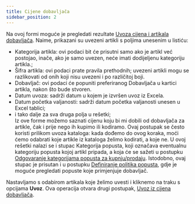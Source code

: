 ```yaml
---
title: Cijene dobavljača
sidebar_position: 2
---
```


Na ovoj formi moguće je pregledati rezultate [Uvoza cijena i artikala dobavljača](/docs/applications/bizlink/price-item-supplier). Naime, prikazani su uvezeni artikli s poljima unesenim u listiću:         
-	Kategorija artikla: ovi podaci bit će prisutni samo ako je artikl već postojao, inače, ako je samo uvezen, neće imati dodijeljenu kategoriju artikla.;          
-	Šifra artikla: ovi podaci prate pravila prethodnih; uvezeni artikli mogu se razlikovati od onih koji nisu uvezeni i po različitoj boji.            
-	Dobavljač: ovi podaci će popuniti preferiranog Dobavljača u kartici artikla, nakon što bude stvoren.
-	Datum uvoza: sadrži datum u kojem je izvršen uvoz iz Excela.       
-	Datum početka valjanosti: sadrži datum početka valjanosti unesen u Excel tablici;          
-	i tako dalje za sva druga polja u rešetki;         
Iz ove forme možemo saznati cijenu koju bi mi dobili od dobavljača za artikle, čak i prije nego ih kupimo ili kodiramo. Ovaj postupak se često koristi prilikom uvoza kataloga: kada dođemo do ovog koraka, moći ćemo odabrati koje artikle iz kataloga želimo kodirati, a koje ne. U ovoj rešetki nalazi se i stupac Kategorija popusta, koji označava eventualnu kategoriju popusta kojoj artikl pripada, a koja će se sažeti u postupku [Odgovaranje kategorijama popusta za kupnju/prodaju](/docs/purchase/price-control/correspondence).
Istodobno, ovaj stupac je prisutan i u postupku [Definiranje politika popusta](/docs/purchase/price-control/definition), gdje je moguće pregledati popuste koje primjenjuje dobavljač.

Nastavljamo s odabirom artikala koje želimo uvesti i kliknemo na traku s opcijama **Uvoz**.
Ova operacija otvara drugi postupak, [Uvoz iz cijena dobavljača](/docs/purchase/purchase-price-lists/procedures/import-price).
